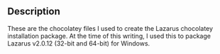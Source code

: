 ﻿## Description

These are the chocolatey files I used to create the Lazarus chocolatey installation package. At the time of this writing, I used this to package Lazarus v2.0.12 (32-bit and 64-bit) for Windows.
